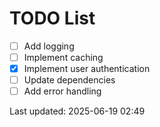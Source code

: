 # TODO List

- [ ] Add logging
- [ ] Implement caching
- [x] Implement user authentication
- [ ] Update dependencies
- [ ] Add error handling

Last updated: 2025-06-19 02:49
